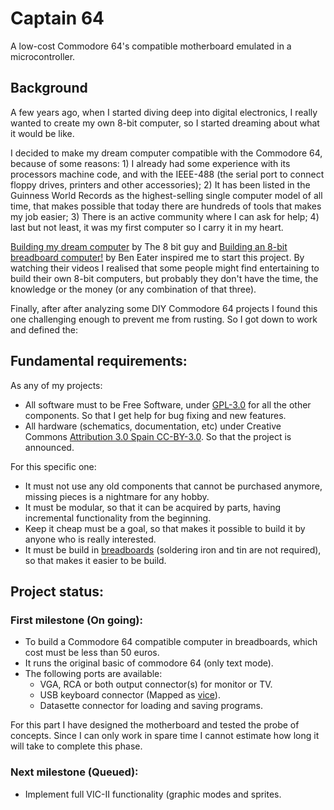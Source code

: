 
# Captain 64 
A low-cost Commodore 64's compatible motherboard emulated in a microcontroller.

## Background
A few years ago, when I started diving deep into digital electronics, I really wanted to create my own 8-bit computer, so I started dreaming about what it would be like. 

I decided to make my dream computer compatible with the Commodore 64, because of some reasons: 1) I already had some experience with its processors machine code, and with the IEEE-488 (the serial port to connect floppy drives, printers and other accessories); 2) It has been listed in the Guinness World Records as the highest-selling single computer model of all time, that makes possible that today there are hundreds of tools that makes my job easier; 3) There is an active community where I can ask for help; 4) last but not least, it was my first computer so I carry it in my heart. 

[Building my dream computer](https://youtu.be/ayh0qebfD2g) by The 8 bit guy  and [Building an 8-bit breadboard computer!](https://youtu.be/LnzuMJLZRdU) by Ben Eater inspired me to start this project. By watching their videos I realised that some people might find entertaining to build their own 8-bit computers, but probably they  don't have the time, the knowledge or the money (or any combination of that three). 

Finally, after after analyzing some DIY Commodore 64 projects I found this one challenging enough to prevent me from rusting.  So I got down to work and defined the:

## Fundamental requirements:

As any of my projects:
 - All software must to be Free Software, under [GPL-3.0](https://www.gnu.org/licenses/gpl-3.0.html) for all the other components. So that I get help for bug fixing and new features.
 - All hardware (schematics, documentation, etc) under Creative Commons [Attribution 3.0 Spain  CC-BY-3.0](https://creativecommons.org/licenses/by/3.0/). So that the project is announced.

For this specific one:
 - It must not use any old components that cannot be purchased anymore, missing pieces is a nightmare for any hobby. 
 - It must be modular, so that it can be acquired by parts, having incremental functionality from the beginning.
 - Keep it cheap must be a goal, so that makes it possible to build it by anyone who is really interested.
 - It must be build in [breadboards](https://en.wikipedia.org/wiki/Breadboard) (soldering iron and tin are not required), so that makes it easier to be build.

## Project status:

### First milestone (On going): 
* To build a Commodore 64 compatible computer in breadboards, which cost must be less than 50 euros.
* It runs the original basic of commodore 64 (only text mode).
* The following ports are available:
	* VGA, RCA or both output connector(s) for monitor or TV.
	* USB keyboard connector (Mapped as [vice](http://vice-emu.sourceforge.net/)).
	* Datasette connector for loading and saving programs.

For this part I have designed the motherboard and tested the probe of concepts.
Since I can only work in spare time I cannot estimate how long it will take to complete this phase.

### Next milestone (Queued): 
* Implement full VIC-II functionality (graphic modes and sprites.